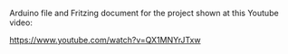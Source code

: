 Arduino file and Fritzing document for the project shown at this Youtube video:

https://www.youtube.com/watch?v=QX1MNYrJTxw
